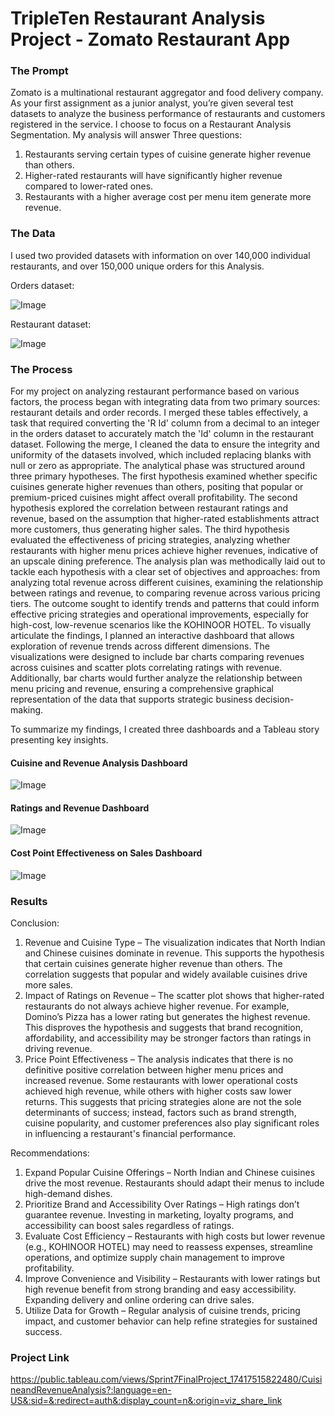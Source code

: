 # TripleTen Restaurant Analysis Project - Zomato Restaurant App

### The Prompt
Zomato is a multinational restaurant aggregator and food delivery company. As your first assignment as a junior analyst, you’re given several test datasets to analyze the business performance of restaurants and customers registered in the service. I choose to focus on a Restaurant Analysis Segmentation. 
My analysis will answer Three questions:
  1.	Restaurants serving certain types of cuisine generate higher revenue than others.
  2.	Higher-rated restaurants will have significantly higher revenue compared to lower-rated ones.
  3.	Restaurants with a higher average cost per menu item generate more revenue.


### The Data
I used two provided datasets with information on over 140,000 individual restaurants, and over 150,000 unique orders for this Analysis. 

Orders dataset:

![Image](https://github.com/user-attachments/assets/5ef5f8c8-245e-45da-89ff-ef8edede3903)

Restaurant dataset: 

![Image](https://github.com/user-attachments/assets/65f75916-dbb3-4cd2-9035-bcb294f5efb6)


### The Process
For my project on analyzing restaurant performance based on various factors, the process began with integrating data from two primary sources: restaurant details and order records. I merged these tables effectively, a task that required converting the 'R Id' column from a decimal to an integer in the orders dataset to accurately match the 'Id' column in the restaurant dataset. Following the merge, I cleaned the data to ensure the integrity and uniformity of the datasets involved, which included replacing blanks with null or zero as appropriate.
The analytical phase was structured around three primary hypotheses. The first hypothesis examined whether specific cuisines generate higher revenues than others, positing that popular or premium-priced cuisines might affect overall profitability. The second hypothesis explored the correlation between restaurant ratings and revenue, based on the assumption that higher-rated establishments attract more customers, thus generating higher sales. The third hypothesis evaluated the effectiveness of pricing strategies, analyzing whether restaurants with higher menu prices achieve higher revenues, indicative of an upscale dining preference.
The analysis plan was methodically laid out to tackle each hypothesis with a clear set of objectives and approaches: from analyzing total revenue across different cuisines, examining the relationship between ratings and revenue, to comparing revenue across various pricing tiers. The outcome sought to identify trends and patterns that could inform effective pricing strategies and operational improvements, especially for high-cost, low-revenue scenarios like the KOHINOOR HOTEL.
To visually articulate the findings, I planned an interactive dashboard that allows exploration of revenue trends across different dimensions. The visualizations were designed to include bar charts comparing revenues across cuisines and scatter plots correlating ratings with revenue. Additionally, bar charts would further analyze the relationship between menu pricing and revenue, ensuring a comprehensive graphical representation of the data that supports strategic business decision-making.

To summarize my findings, I created three dashboards and a Tableau story presenting key insights.

#### Cuisine and Revenue Analysis Dashboard
![Image](https://github.com/user-attachments/assets/fdeb653f-5f9a-42e4-80b7-a91ceb395640)

#### Ratings and Revenue Dashboard
![Image](https://github.com/user-attachments/assets/c335ef6d-c749-4018-af51-85bebc46e433)

#### Cost Point Effectiveness on Sales Dashboard
![Image](https://github.com/user-attachments/assets/3233ccaf-d1ad-414b-bf22-07f0ff7c26cd)

### Results
Conclusion: 
  1. Revenue and Cuisine Type – The visualization indicates that North Indian and Chinese cuisines dominate in revenue. This supports the hypothesis that certain cuisines generate higher revenue than others. The correlation suggests that popular and widely available cuisines drive more sales. 
  2. Impact of Ratings on Revenue – The scatter plot shows that higher-rated restaurants do not always achieve higher revenue. For example, Domino’s Pizza has a lower rating but generates the highest revenue. This disproves the hypothesis and suggests that brand recognition, affordability, and accessibility may be stronger factors than ratings in driving revenue. 
  3. Price Point Effectiveness – The analysis indicates that there is no definitive positive correlation between higher menu prices and increased revenue. Some restaurants with lower operational costs achieved high revenue, while others with higher costs saw lower returns. This suggests that pricing strategies alone are not the sole determinants of success; instead, factors such as brand strength, cuisine popularity, and customer preferences also play significant roles in influencing a restaurant's financial performance.


Recommendations:
  1. Expand Popular Cuisine Offerings – North Indian and Chinese cuisines drive the most revenue. Restaurants should adapt their menus to include high-demand dishes.
  2. Prioritize Brand and Accessibility Over Ratings – High ratings don’t guarantee revenue. Investing in marketing, loyalty programs, and accessibility can boost sales regardless of ratings.
  3. Evaluate Cost Efficiency – Restaurants with high costs but lower revenue (e.g., KOHINOOR HOTEL) may need to reassess expenses, streamline operations, and optimize supply chain management to improve profitability.
  4. Improve Convenience and Visibility – Restaurants with lower ratings but high revenue benefit from strong branding and easy accessibility. Expanding delivery and online ordering can drive sales.
  5. Utilize Data for Growth – Regular analysis of cuisine trends, pricing impact, and customer behavior can help refine strategies for sustained success.


### Project Link
https://public.tableau.com/views/Sprint7FinalProject_17417515822480/CuisineandRevenueAnalysis?:language=en-US&:sid=&:redirect=auth&:display_count=n&:origin=viz_share_link  

